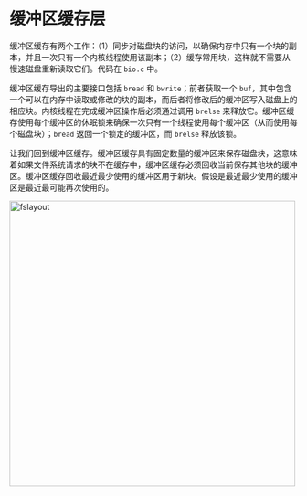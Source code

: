 # 缓冲区缓存层

缓冲区缓存有两个工作：（1）同步对磁盘块的访问，以确保内存中只有一个块的副本，并且一次只有一个内核线程使用该副本；（2）缓存常用块，这样就不需要从慢速磁盘重新读取它们。代码在 `bio.c` 中。

缓冲区缓存导出的主要接口包括 `bread` 和 `bwrite`；前者获取一个 `buf`，其中包含一个可以在内存中读取或修改的块的副本，而后者将修改后的缓冲区写入磁盘上的相应块。内核线程在完成缓冲区操作后必须通过调用 `brelse` 来释放它。缓冲区缓存使用每个缓冲区的休眠锁来确保一次只有一个线程使用每个缓冲区（从而使用每个磁盘块）；`bread` 返回一个锁定的缓冲区，而 `brelse` 释放该锁。

让我们回到缓冲区缓存。缓冲区缓存具有固定数量的缓冲区来保存磁盘块，这意味着如果文件系统请求的块不在缓存中，缓冲区缓存必须回收当前保存其他块的缓冲区。缓冲区缓存回收最近最少使用的缓冲区用于新块。假设是最近最少使用的缓冲区是最近最可能再次使用的。

<img src="/assets/images/fslayout.png" alt="fslayout" width="500"/>
